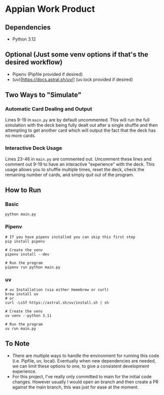 # Appian Work Product

## Dependencies
* Python 3.12

## Optional (Just some venv options if that's the desired workflow)
* Pipenv (Pipfile provided if desired)
* (uv)[https://docs.astral.sh/uv/] (uv.lock provided if desired)

## Two Ways to "Simulate"
### Automatic Card Dealing and Output
Lines 9-19 in `main.py` are by default uncommented. This will run the full simulation with the deck being fully dealt out after a single shuffle and then attempting to get another card which will output the fact that the deck has no more cards.

### Interactive Deck Usage
Lines 23-46 in `main.py` are commented out. Uncomment these lines and comment out 9-19 to have an interactive "experience" with the deck. This usage allows you to shuffle multiple times, reset the deck, check the remaining number of cards, and simply quit out of the program.

## How to Run
### Basic
```
python main.py
```

### Pipenv
```
# If you have pipenv installed you can skip this first step
pip install pipenv

# Create the venv
pipenv install --dev

# Run the program
pipenv run python main.py
```

### uv
```
# uv Installation (via either Homebrew or curl)
brew install uv
# or
curl -LsSf https://astral.sh/uv/install.sh | sh

# Create the venv
uv venv --python 3.11

# Run the program
uv run main.py
```

## To Note
* There are multiple ways to handle the environment for running this code (i.e. Pipfile, uv, local). Eventually when new dependencies are needed, we can limit these options to one, to give a consistent development experience.
* For this project, I've really only committed to main for the initial code changes. However usually I would open an branch and then create a PR against the main branch, this was just for ease at the moment.